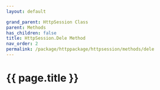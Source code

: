 ```yaml
---
layout: default

grand_parent: HttpSession Class
parent: Methods
has_children: false
title: HttpSession.Dele Method
nav_order: 2
permalink: /package/httppackage/httpsession/methods/dele
---
```

# {{ page.title }}